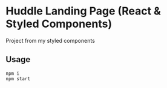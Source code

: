 # Huddle Landing Page (React & Styled Components)

Project from my styled components 

## Usage

```
npm i
npm start
```
